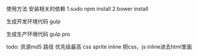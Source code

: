 使用方法
安装相关的依赖
1.sudo npm install
2.bower install

生成开发环境代码
gulp

生成生产环境代码
gulp pro

todo:
资源md5 路径  优先级最高
css sprite
inline 把css，js inline进去html里面